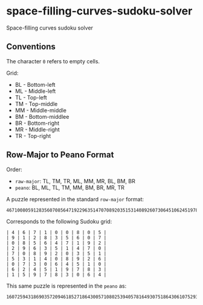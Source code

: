 # space-filling-curves-sudoku-solver
Space-filling curves sudoku solver

## Conventions

The character `0` refers to empty cells.

Grid:

* BL - Bottom-left
* ML - Middle-left
* TL - Top-left
* TM - Top-middle
* MM - Middle-middle
* BM - Bottom-middlee
* BR - Bottom-right
* MR - Middle-right
* TR - Top-right

## Row-Major to Peano Format

Order:

* `raw-major`: TL, TM, TR, ML, MM, MR, BL, BM, BR
* `peano`: BL, ML, TL, TM, MM, BM, BR, MR, TR

A puzzle represented in the standard `row-major` format:

```
467100805912835607085647192296351470708920351531408926073064510624519783159783064
```

Corresponds to the following Sudoku grid:

```
| 4 | 6 | 7 | 1 | 0 | 0 | 8 | 0 | 5 |
| 9 | 1 | 2 | 8 | 3 | 5 | 6 | 0 | 7 |
| 0 | 8 | 5 | 6 | 4 | 7 | 1 | 9 | 2 |
| 2 | 9 | 6 | 3 | 5 | 1 | 4 | 7 | 0 |
| 7 | 0 | 8 | 9 | 2 | 0 | 3 | 5 | 1 |
| 5 | 3 | 1 | 4 | 0 | 8 | 9 | 2 | 6 |
| 0 | 7 | 3 | 0 | 6 | 4 | 5 | 1 | 0 |
| 6 | 2 | 4 | 5 | 1 | 9 | 7 | 8 | 3 |
| 1 | 5 | 9 | 7 | 8 | 3 | 0 | 6 | 4 |
```

This same puzzle is represented in the `peano` as:

```
160725943186903572094618527186430057108025394057816493075186430610752934168009275
```
